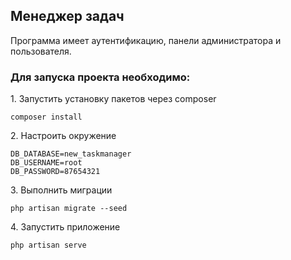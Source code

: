 <h2>Менеджер задач</h2>

<p>Программа имеет аутентификацию, панели администратора и пользователя.</p>

<h3>Для запуска проекта необходимо:</h3>

<p>1. Запустить установку пакетов через composer</p>
<code>composer install</code><br>

<p>2. Настроить окружение</p>
<code>DB_DATABASE=new_taskmanager</code><br>
<code>DB_USERNAME=root</code><br>
<code>DB_PASSWORD=87654321</code><br>

<p>3. Выполнить миграции</p>
<code>php artisan migrate --seed</code><br>

<p>4. Запустить приложение</p>
<code>php artisan serve</code>


